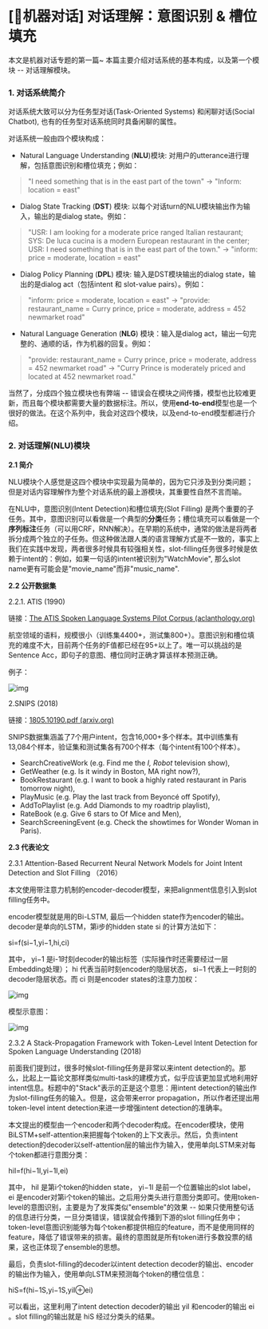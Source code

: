 # [🤖机器对话] 对话理解：意图识别 & 槽位填充



本文是机器对话专题的第一篇~ 本篇主要介绍对话系统的基本构成，以及第一个模块 -- 对话理解模块。

### 1. 对话系统简介

对话系统大致可以分为任务型对话(Task-Oriented Systems) 和闲聊对话(Social Chatbot), 也有的任务型对话系统同时具备闲聊的属性。

对话系统一般由四个模块构成：

- Natural Language Understanding (**NLU**)模块: 对用户的utterance进行理解，包括意图识别和槽位填充；例如：

> "I need something that is in the east part of the town" -> "Inform: location = east"

- Dialog State Tracking (**DST**) 模块: 以每个对话turn的NLU模块输出作为输入，输出的是dialog state。例如：

> "USR: I am looking for a moderate price ranged Italian restaurant; SYS: De luca cucina is a modern European restaurant in the center; USR: I need something that is in the east part of the town."
> -> "inform: price = moderate, location = east"

- Dialog Policy Planning (**DPL**) 模块: 输入是DST模块输出的dialog state，输出的是dialog act（包括intent 和 slot-value pairs）。例如：

> "inform: price = moderate, location = east" -> "provide: restaurant_name = Curry prince, price = moderate, address = 452 newmarket road"

- Natural Language Generation (**NLG**) 模块：输入是dialog act，输出一句完整的、通顺的话，作为机器的回复。例如：

> "provide: restaurant_name = Curry prince, price = moderate, address = 452 newmarket road" -> "Curry Prince is moderately priced and located at 452 newmarket road."

当然了，分成四个独立模块也有弊端 -- 错误会在模块之间传播，模型也比较难更新，而且每个模块都需要大量的数据标注。所以，使用**end-to-end**模型也是一个很好的做法。在这个系列中，我会对这四个模块，以及end-to-end模型都进行介绍。

### 2. 对话理解(NLU)模块

**2.1 简介**

NLU模块个人感觉是这四个模块中实现最为简单的，因为它只涉及到分类问题；但是对话内容理解作为整个对话系统的最上游模块，其重要性自然不言而喻。

在NLU中，意图识别(Intent Detection)和槽位填充(Slot Filling) 是两个重要的子任务。其中，意图识别可以看做是一个典型的**分类**任务；槽位填充可以看做是一个**序列标注**任务（可以用CRF，RNN解决）。在早期的系统中，通常的做法是将两者拆分成两个独立的子任务。但这种做法跟人类的语言理解方式是不一致的，事实上我们在实践中发现，两者很多时候具有较强相关性，slot-filling任务很多时候是依赖于intent的：例如，如果一句话的intent被识别为"WatchMovie", 那么slot name更有可能会是"movie_name"而非"music_name".

**2.2 公开数据集**

2.2.1. ATIS (1990)

链接：[The ATIS Spoken Language Systems Pilot Corpus (aclanthology.org)](https://link.zhihu.com/?target=https%3A//aclanthology.org/H90-1021.pdf)

航空领域的语料，规模很小（训练集4400+，测试集800+）。意图识别和槽位填充的难度不大，目前两个任务的F值都已经在95+以上了。唯一可以挑战的是Sentence Acc，即句子的意图、槽位同时正确才算该样本预测正确。

例子：

![img](https://pic2.zhimg.com/80/v2-e01431fae25c4c1f4c03ec39e542f349_1440w.webp)

2.SNIPS (2018)

链接：[1805.10190.pdf (arxiv.org)](https://link.zhihu.com/?target=https%3A//arxiv.org/pdf/1805.10190.pdf)

SNIPS数据集涵盖了7个用户intent，包含16,000+多个样本。其中训练集有13,084个样本，验证集和测试集各有700个样本（每个intent有100个样本）。

- SearchCreativeWork (e.g. Find me the *I, Robot* television show),
- GetWeather (e.g. Is it windy in Boston, MA right now?),
- BookRestaurant (e.g. I want to book a highly rated restaurant in Paris tomorrow night),
- PlayMusic (e.g. Play the last track from Beyoncé off Spotify),
- AddToPlaylist (e.g. Add Diamonds to my roadtrip playlist),
- RateBook (e.g. Give 6 stars to Of Mice and Men),
- SearchScreeningEvent (e.g. Check the showtimes for Wonder Woman in Paris).

**2.3 代表论文**

2.3.1 Attention-Based Recurrent Neural Network Models for Joint Intent Detection and Slot Filling （2016）

本文使用带注意力机制的encoder-decoder模型，来把alignment信息引入到slot filling任务中。

encoder模型就是用的Bi-LSTM, 最后一个hidden state作为encoder的输出。decoder是单向的LSTM，第i步的hidden state si 的计算方法如下：

si=f(si−1,yi−1,hi,ci)

其中， yi−1 是i-1时刻decoder的输出标签（实际操作时还需要经过一层Embedding处理）； hi 代表当前时刻encoder的隐层状态， si−1 代表上一时刻的decoder隐层状态。而 ci 则是encoder states的注意力加权：

![img](https://pic4.zhimg.com/80/v2-c248310b76e67376b9947e6c5844e617_1440w.webp)

模型示意图：

![img](https://pic1.zhimg.com/80/v2-3ec96c730e24096b29d4bbef32052c18_1440w.webp)


2.3.2 A Stack-Propagation Framework with Token-Level Intent Detection for Spoken Language Understanding (2018)

前面我们提到过，很多时候slot-filling任务是非常以来intent detection的。那么，比起上一篇论文那样类似multi-task的建模方式，似乎应该更加显式地利用好intent信息。标题中的"Stack"表示的正是这个意思：用intent detection的输出作为slot-filling任务的输入。但是，这会带来error propagation，所以作者还提出用token-level intent detection来进一步增强intent detection的准确率。

本文提出的模型由一个encoder和两个decoder构成。在encoder模块，使用BiLSTM+self-attention来把握每个token的上下文表示。然后，负责intent detection的decoder以self-attention层的输出作为输入，使用单向LSTM来对每个token都进行意图分类：

hiI=f(hi−1I,yi−1I,ei)

其中， hiI 是第i个token的hidden state， yi−1I 是前一个位置输出的slot label， ei 是encoder对第i个token的输出。之后用分类头进行意图分类即可。使用token-level的意图识别，主要是为了发挥类似"ensemble"的效果 -- 如果只使用整句话的信息进行分类，一旦分类错误，错误就会传播到下游的slot filling任务中；token-level意图识别能够为每个token都提供相应的feature，而不是使用同样的feature，降低了错误带来的损害。最终的意图就是所有token进行多数投票的结果，这也正体现了ensemble的思想。

最后，负责slot-filling的decoder以intent detection decoder的输出、encoder的输出作为输入，使用单向LSTM来预测每个token的槽位信息：

hiS=f(hi−1S,yi−1S,yiI⊕ei)

可以看出，这里利用了intent detection decoder的输出 yiI 和encoder的输出 ei 。slot filling的输出就是 hiS 经过分类头的结果。